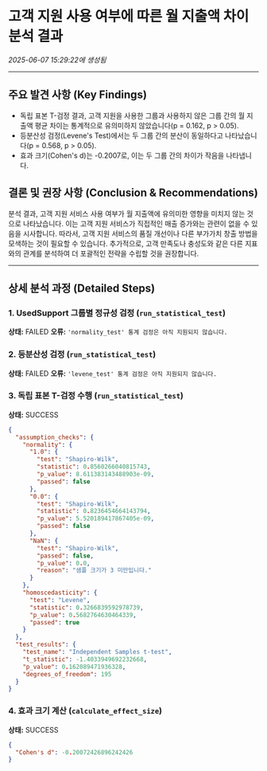 # 고객 지원 사용 여부에 따른 월 지출액 차이 분석 결과
_2025-06-07 15:29:22에 생성됨_

---

## 주요 발견 사항 (Key Findings)
- 독립 표본 T-검정 결과, 고객 지원을 사용한 그룹과 사용하지 않은 그룹 간의 월 지출액 평균 차이는 통계적으로 유의미하지 않았습니다(p = 0.162, p > 0.05). 
- 등분산성 검정(Levene's Test)에서는 두 그룹 간의 분산이 동일하다고 나타났습니다(p = 0.568, p > 0.05).
- 효과 크기(Cohen's d)는 -0.2007로, 이는 두 그룹 간의 차이가 작음을 나타냅니다.


## 결론 및 권장 사항 (Conclusion & Recommendations)
분석 결과, 고객 지원 서비스 사용 여부가 월 지출액에 유의미한 영향을 미치지 않는 것으로 나타났습니다. 이는 고객 지원 서비스가 직접적인 매출 증가와는 관련이 없을 수 있음을 시사합니다. 따라서, 고객 지원 서비스의 품질 개선이나 다른 부가가치 창출 방법을 모색하는 것이 필요할 수 있습니다. 추가적으로, 고객 만족도나 충성도와 같은 다른 지표와의 관계를 분석하여 더 포괄적인 전략을 수립할 것을 권장합니다.

---

## 상세 분석 과정 (Detailed Steps)

### 1. UsedSupport 그룹별 정규성 검정 (`run_statistical_test`)
**상태:** FAILED
**오류:** `'normality_test' 통계 검정은 아직 지원되지 않습니다.`

### 2. 등분산성 검정 (`run_statistical_test`)
**상태:** FAILED
**오류:** `'levene_test' 통계 검정은 아직 지원되지 않습니다.`

### 3. 독립 표본 T-검정 수행 (`run_statistical_test`)
**상태:** SUCCESS

```json
{
  "assumption_checks": {
    "normality": {
      "1.0": {
        "test": "Shapiro-Wilk",
        "statistic": 0.8560266040815743,
        "p_value": 8.611383143488903e-09,
        "passed": false
      },
      "0.0": {
        "test": "Shapiro-Wilk",
        "statistic": 0.8236454664143794,
        "p_value": 5.520189417867405e-09,
        "passed": false
      },
      "NaN": {
        "test": "Shapiro-Wilk",
        "passed": false,
        "p_value": 0.0,
        "reason": "샘플 크기가 3 미만입니다."
      }
    },
    "homoscedasticity": {
      "test": "Levene",
      "statistic": 0.3266839592978739,
      "p_value": 0.5682764630464339,
      "passed": true
    }
  },
  "test_results": {
    "test_name": "Independent Samples t-test",
    "t_statistic": -1.4033949692232668,
    "p_value": 0.162089471936328,
    "degrees_of_freedom": 195
  }
}
```

### 4. 효과 크기 계산 (`calculate_effect_size`)
**상태:** SUCCESS

```json
{
  "Cohen's d": -0.20072426896242426
}
```